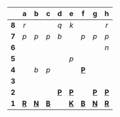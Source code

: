 |     |  a  |  b  |  c  |  d  |  e  |  f  |  g  |  h  |
|:---:|:---:|:---:|:---:|:---:|:---:|:---:|:---:|:---:|
|  **8**  |  _r_  |     |     |  _q_  |  _k_  |     |     |  _r_  |
|  **7**  |  _p_  |  _p_  |  _p_  |  _b_  |     |  _p_  |  _p_  |  _p_  |
|  **6**  |     |     |     |     |     |     |     |  _n_  |
|  **5**  |     |     |     |     |  _p_  |     |     |     |
|  **4**  |     |  _b_  |  _p_  |     |     |  [**P**](http://localhost:8080/api/chess/select?square=f4)  |     |     |
|  **3**  |     |     |     |     |     |     |     |     |
|  **2**  |     |     |     |  [**P**](https://github.com/grim-kalman)  |  [**P**](http://localhost:8080/api/chess/select?square=e2)  |     |  [**P**](http://localhost:8080/api/chess/select?square=g2)  |  [**P**](http://localhost:8080/api/chess/select?square=h2)  |
|  **1**  |  [**R**](http://localhost:8080/api/chess/select?square=a1)  |  [**N**](http://localhost:8080/api/chess/select?square=b1)  |  [**B**](http://localhost:8080/api/chess/select?square=c1)  |     |  [**K**](http://localhost:8080/api/chess/select?square=e1)  |  [**B**](https://github.com/grim-kalman)  |  [**N**](http://localhost:8080/api/chess/select?square=g1)  |  [**R**](https://github.com/grim-kalman)  |
